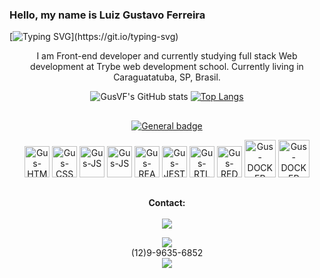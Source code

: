 ### Hello, my name is Luiz Gustavo Ferreira

[![Typing SVG](https://readme-typing-svg.demolab.com?font=Dancing+Script&weight=600&size=40&pause=1000&color=0D5A1F&center=true&vCenter=true&width=450&height=70&lines=Welcome+to+my+GitHub+!)](https://git.io/typing-svg)


<div align="center">
 
I am Front-end developer and currently studying full stack Web development at Trybe web development school. Currently living in 
Caraguatatuba, SP, Brasil.
 
</div>

<!-- <a href="https://github.com/gusvf.github.io" target="_blank">
 <p target="_blank"> 👉 Link to my Portfolio 💻</p>
  </a> -->

<div align="center">
 
![GusVF's GitHub stats](https://github-readme-stats.vercel.app/api?username=GusVF&show_icons=true&theme=tokyonight)
[![Top Langs](https://github-readme-stats.vercel.app/api/top-langs/?username=GusVF&theme=tokyonight)](https://github.com/GusVF/github-readme-stats)

</div>

<div align="center">
 
##
 
[![General badge](https://img.shields.io/badge/<Skills>-<Tools>-<COLOR>.svg)](https://shields.io/)
 
</div>
 
 
<div align="center">
  <img alt="Gus-HTML" height="50" width="40" src="https://cdn.jsdelivr.net/gh/devicons/devicon/icons/html5/html5-original.svg">
  <img alt="Gus-CSS" height="50" width="40" src="https://cdn.jsdelivr.net/gh/devicons/devicon/icons/css3/css3-original.svg">
  <img alt="Gus-JS" height="50" width="40" src="https://cdn.jsdelivr.net/gh/devicons/devicon/icons/bulma/bulma-plain.svg" />          
  <img alt="Gus-JS" height="50" width="40" src="https://cdn.jsdelivr.net/gh/devicons/devicon/icons/javascript/javascript-original.svg">
  <img alt="Gus-REACT" height="50" width="40" src="https://cdn.jsdelivr.net/gh/devicons/devicon/icons/react/react-original.svg">
  <img alt="Gus-JEST" height="50" width="40" src="https://cdn.jsdelivr.net/gh/devicons/devicon/icons/jest/jest-plain.svg">
  <img alt="Gus-RTL" height="50" width="40" src="https://testing-library.com/img/logo-large.png" alt="rtl icon">
  <img alt="Gus-REDUX" height="50" width="40" src="https://cdn.jsdelivr.net/gh/devicons/devicon/icons/redux/redux-original.svg" />
  <img alt="Gus-DOCKER" height="60" width="50" src="https://cdn.jsdelivr.net/gh/devicons/devicon/icons/docker/docker-plain.svg" />
  <img alt="Gus-DOCKER" height="60" width="50" src="https://cdn.jsdelivr.net/gh/devicons/devicon/icons/mysql/mysql-original.svg" />        
</div>

 ##
 
 <div align="center">
  <p><strong>Contact:</strong></><br></br>
  <a href="https://www.linkedin.com/in/luiz-gustavo-ferreira-gusferreira/" target="_blank">
    <img src="https://img.shields.io/badge/linkedin-%230077B5.svg?style=for-the-badge&logo=linkedin&logoColor=white" target="_blank">
  </a>
  <div>
    <img src="https://img.shields.io/badge/WhatsApp-25D366?style=for-the-badge&logo=whatsapp&logoColor=white"><br>
    (12)9-9635-6852
  </div>
  <a href="mailto:gus.116506@gmail.com" target="_blank">
    <img src="https://img.shields.io/badge/Gmail-D14836?style=for-the-badge&logo=gmail&logoColor=white">
  </a>
</div>



 





